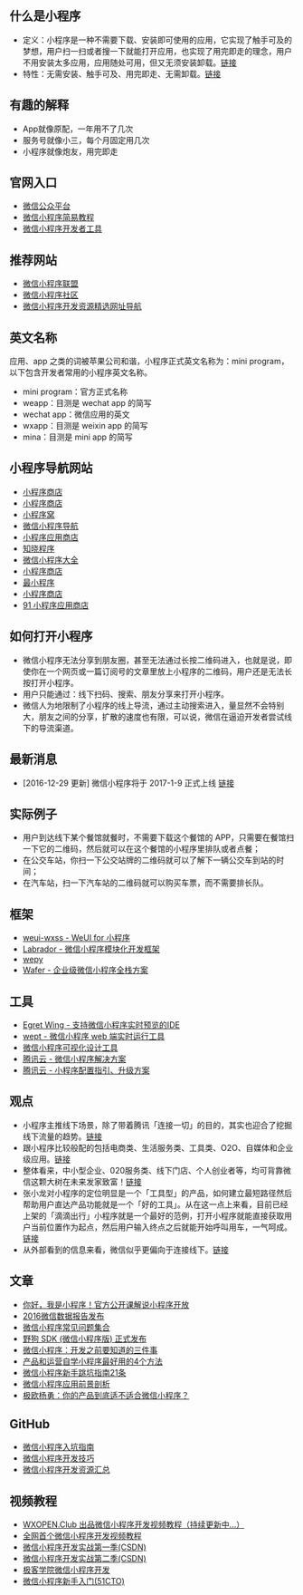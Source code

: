 ## 什么是小程序
- 定义：小程序是一种不需要下载、安装即可使用的应用，它实现了触手可及的梦想，用户扫一扫或者搜一下就能打开应用，也实现了用完即走的理念，用户不用安装太多应用，应用随处可用，但又无须安装卸载。[链接](https://gold.xitu.io/post/5863856e61ff4b006cf6cdeb)
- 特性：无需安装、触手可及、用完即走、无需卸载。[链接](https://gold.xitu.io/post/5863856e61ff4b006cf6cdeb)

## 有趣的解释
- App就像原配，一年用不了几次
- 服务号就像小三，每个月固定用几次
- 小程序就像炮友，用完即走

## 官网入口
- [微信公众平台](https://mp.weixin.qq.com/)  
- [微信小程序简易教程](https://mp.weixin.qq.com/debug/wxadoc/dev/index.html)  
- [微信小程序开发者工具](https://mp.weixin.qq.com/debug/wxadoc/dev/devtools/devtools.html?t=20161122)   

## 推荐网站
- [微信小程序联盟](http://www.wxapp-union.com/)  
- [微信小程序社区](http://www.cwechat.org/)  
- [微信小程序开发资源精选网址导航](http://www.yimijili.com/xcxwzdh.html)

## 英文名称
应用、app 之类的词被苹果公司和谐，小程序正式英文名称为：mini program，以下包含开发者常用的小程序英文名称。
- mini program：官方正式名称
- weapp：目测是 wechat app 的简写
- wechat app：微信应用的英文
- wxapp：目测是 weixin app 的简写
- mina：目测是 mini app 的简写

## 小程序导航网站
- [小程序商店](http://9.cn/)
- [小程序商店](http://www.91ud.com/)
- [小程序窝](http://www.xcxwo.com/)
- [微信小程序导航](http://www.w3cschool.cn/miniapp)
- [小程序应用商店](http://www.51westore.com/)
- [知晓程序](https://minapp.com/miniapp/)
- [微信小程序大全](http://www.duba.com/wxapp/)
- [小程序商店](http://www.xcx.la/)
- [最小程序](http://zuixiaochengxu.com/)
- [小程序商店](http://www.xcxsdw.com/)
- [91 小程序应用商店](http://www.saas-store.cn/wechat/)

## 如何打开小程序
- 微信小程序无法分享到朋友圈，甚至无法通过长按二维码进入，也就是说，即使你在一个网页或一篇订阅号的文章里放上小程序的二维码，用户还是无法长按打开小程序。  
- 用户只能通过：线下扫码、搜索、朋友分享来打开小程序。  
- 微信人为地限制了小程序的线上导流，通过主动搜索进入，量显然不会特别大，朋友之间的分享，扩散的速度也有限，可以说，微信在逼迫开发者尝试线下的导流渠道。

## 最新消息
- [2016-12-29 更新] 微信小程序将于 2017-1-9 正式上线 [链接](https://mp.weixin.qq.com/s?__biz=MjM5NTE4Njc4NQ==&mid=2657611912&idx=1&sn=f91c228764f9a3b4ed696276fae1ee1b&chksm=bd6f01868a188890c72c32e3082f2bc36d7f79efab345a9a58595a4a19c9fa39f522e9981b2d&mpshare=1&scene=1&srcid=1228p6Hph7jd2lUOkbCGL7x6&key=564c3e9811aee0ab29c2072d6a92477a8d62ef0e5fe510df5d0ad41c92368cae49761c048dff4fe55f719d3c57afc1710797e0a290516f8f860e49c4ee3a25d3300f54e11fb682ebd3fa99faaedbc661&ascene=0&uin=MTk0MTE1NDU%3D&devicetype=iMac+MacBookPro12%2C1+OSX+OSX+10.12.2+build(16C67)&version=12010210&nettype=WIFI&fontScale=100&pass_ticket=%2F7fUB762zG7R6Di%2FQtIMesFlLkcdP9nx1gv2wrmlrq0%3D)

## 实际例子
- 用户到达线下某个餐馆就餐时，不需要下载这个餐馆的 APP，只需要在餐馆扫一下它的二维码，然后就可以在这个餐馆的小程序里排队或者点餐；
- 在公交车站，你扫一下公交站牌的二维码就可以了解下一辆公交车到站的时间；
- 在汽车站，扫一下汽车站的二维码就可以购买车票，而不需要排长队。


## 框架
- [weui-wxss - WeUI for 小程序](https://github.com/weui/weui-wxss)  
- [Labrador - 微信小程序模块化开发框架](https://github.com/maichong/labrador)  
- [wepy](https://github.com/wepyjs/wepy)  
- [Wafer - 企业级微信小程序全栈方案](https://github.com/tencentyun/wafer)  

## 工具
- [Egret Wing - 支持微信小程序实时预览的IDE](http://developer.egret.com/cn/github/egret-docs/Wing/update/update323/index.html)  
- [wept - 微信小程序 web 端实时运行工具](https://github.com/chemzqm/wept)  
- [微信小程序可视化设计工具](http://www.coolsite360.com/wxapp/)  
- [腾讯云 - 微信小程序解决方案](https://www.qcloud.com/solution/la.html)  
- [腾讯云 - 小程序配置指引、升级方案](https://github.com/tencentyun/weapp-doc)  

## 观点
- 小程序主推线下场景，除了带着腾讯「连接一切」的目的，其实也迎合了挖掘线下流量的趋势。[链接](https://kenengba.com/post/3538.html)
- 跟小程序比较般配的包括电商类、生活服务类、工具类、O2O、自媒体和企业级应用。[链接](http://www.cwechat.org/article-24-1.html)
- 整体看来，中小型企业、020服务类、线下门店、个人创业者等，均可背靠微信这颗大树在未来发家致富！[链接](http://www.wxapp-union.com/portal.php?mod=view&aid=659)
- 张小龙对小程序的定位明显是一个「工具型」的产品，如何建立最短路径然后帮助用户直达产品功能就是一个「好的工具」。从在这一点上来看，目前已经上架的「滴滴出行」小程序就是一个最好的范例，打开小程序就能直接获取用户当前位置作为起点，然后用户输入终点之后就能开始呼叫用车，一气呵成。 [链接](https://gold.xitu.io/post/5875df0561ff4b005c5c1db5?utm_source=gold_browser_extension)
- 从外部看到的信息来看，微信似乎更偏向于连接线下。[链接](https://kenengba.com/post/3538.html)

## 文章
- [你好，我是小程序！官方公开课解说小程序开放](http://www.wxapp-union.com/article-1039-1.html)
- [2016微信数据报告发布](http://mp.weixin.qq.com/s/7FnrGvlN__iww57e91d0Ig)
- [微信小程序常见问题集合](http://www.wxapp-union.com/forum.php?mod=viewthread&tid=23)
- [野狗 SDK (微信小程序版) 正式发布](https://blog.wilddog.com/?p=1926)  
- [微信小程序：开发之前要知道的三件事](http://www.wxapp-union.com/portal.php?mod=view&aid=417)  
- [产品和运营自学小程序最好用的4个方法](http://www.wxapp-union.com/portal.php?mod=view&aid=414)  
- [微信小程序新手跳坑指南21条](http://www.wxapp-union.com/portal.php?mod=view&aid=663)  
- [微信小程序应用前景剖析](http://www.wxapp-union.com/portal.php?mod=view&aid=629)  
- [极欧杨勇：你的产品到底适不适合微信小程序？](http://www.wxapp-union.com/portal.php?mod=view&aid=609)  

## GitHub
- [微信小程序入坑指南](https://github.com/wxdev/app-guide)
- [微信小程序开发技巧](https://github.com/Romeo0906/WeChatAPP/blob/master/Something-that-wxadoc-don't-tell-you.md)
- [微信小程序开发资源汇总](https://github.com/justjavac/awesome-wechat-weapp)

## 视频教程
- [WXOPEN.Club 出品微信小程序开发视频教程（持续更新中...）](http://wxopen.club/topic/582d4999745f85100cd13a65)  
- [全网首个微信小程序开发视频教程](http://www.howzhi.com/course/15035/)  
- [微信小程序开发实战第一季(CSDN)](http://edu.csdn.net/course/detail/3011)  
- [微信小程序开发实战第二季(CSDN)](http://edu.csdn.net/course/detail/3045)  
- [极客学院微信小程序开发](http://www.jikexueyuan.com/zhiye/course/34.html?type=8&utm_source=jike&utm_medium=www_index_cf&utm_campaign=wechat_app&utm_content=0930)  
- [微信小程序新手入门(51CTO)](http://edu.51cto.com/course/course_id-7242.html)  
